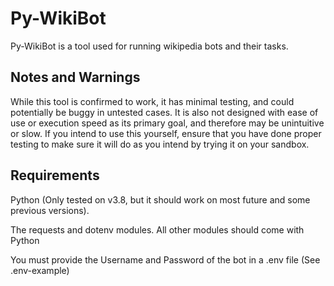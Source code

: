 # Py-WikiBot

Py-WikiBot is a tool used for running wikipedia bots and their tasks.

## Notes and Warnings

While this tool is confirmed to work, it has minimal testing, and could potentially be buggy in untested cases.
It is also not designed with ease of use or execution speed as its primary goal, and therefore may be unintuitive or slow.
If you intend to use this yourself, ensure that you have done proper testing to make sure it will do as you intend by trying it on your sandbox.

## Requirements

Python (Only tested on v3.8, but it should work on most future and some previous versions).

The requests and dotenv modules. All other modules should come with Python

You must provide the Username and Password of the bot in a .env file (See .env-example)